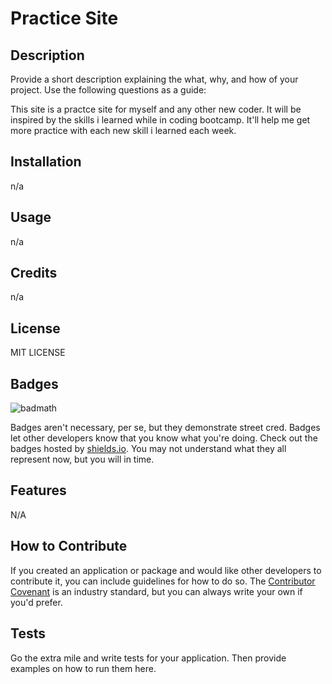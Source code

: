 # Practice Site


## Description


Provide a short description explaining the what, why, and how of your project. Use the following questions as a guide:

This site is a practce site for myself and any other new coder. It will be inspired by the skills i learned while in coding bootcamp. It'll help me get more practice with each new skill i learned each week.



## Installation


n/a




## Usage


n/a

## Credits


n/a


## License

MIT LICENSE



## Badges


![badmath](https://img.shields.io/github/languages/top/lernantino/badmath)


Badges aren't necessary, per se, but they demonstrate street cred. Badges let other developers know that you know what you're doing. Check out the badges hosted by [shields.io](https://shields.io/). You may not understand what they all represent now, but you will in time.


## Features


N/A


## How to Contribute


If you created an application or package and would like other developers to contribute it, you can include guidelines for how to do so. The [Contributor Covenant](https://www.contributor-covenant.org/) is an industry standard, but you can always write your own if you'd prefer.


## Tests


Go the extra mile and write tests for your application. Then provide examples on how to run them here.
